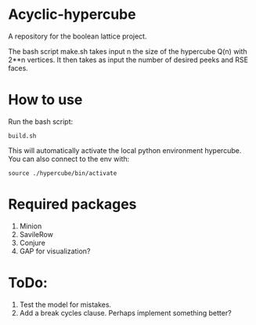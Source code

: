 # Acyclic-hypercube

A repository for the boolean lattice project.

The bash script make.sh takes input n the size of the hypercube Q(n) with 2**n vertices. It then takes as input the number of desired peeks and RSE faces. 

# How to use
Run the bash script:

    build.sh
    
This will automatically activate the local python environment hypercube. You can also connect to the env with:

    source ./hypercube/bin/activate

# Required packages
1. Minion
2. SavileRow
3. Conjure
4. GAP for visualization?

# ToDo:
1. Test the model for mistakes.
2. Add a break cycles clause. Perhaps implement something better?
